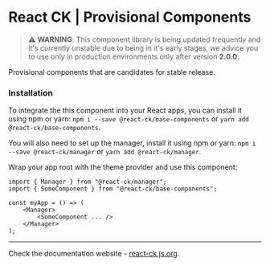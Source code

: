# React CK | Provisional Components

> :warning: **WARNING**: This component library is being updated frequently and it's currently unstable due to being in it's early stages, we advice you to use only in production environments only after version **2.0.0**.

Provisional components that are candidates for stable release.

### Installation 

To integrate the this component into your React apps, you can install it using npm or yarn: `npm i --save @react-ck/base-components` or `yarn add @react-ck/base-components`.

You will also need to set up the manager, install it using npm or yarn: `npm i --save @react-ck/manager` or `yarn add @react-ck/manager`.

Wrap your app root with the theme provider and use this component:

```tsx
import { Manager } from "@react-ck/manager";
import { SomeComponent } from "@react-ck/base-components";

const myApp = () => (
    <Manager>
        <SomeComponent ... />
    </Manager>
);
```

<!-- storybook-ignore -->

---

Check the documentation website - [react-ck.js.org](https://react-ck.js.org).
